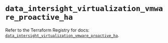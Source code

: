 # `data_intersight_virtualization_vmware_proactive_ha`

Refer to the Terraform Registry for docs: [`data_intersight_virtualization_vmware_proactive_ha`](https://registry.terraform.io/providers/ciscodevnet/intersight/1.0.71/docs/data-sources/virtualization_vmware_proactive_ha).
